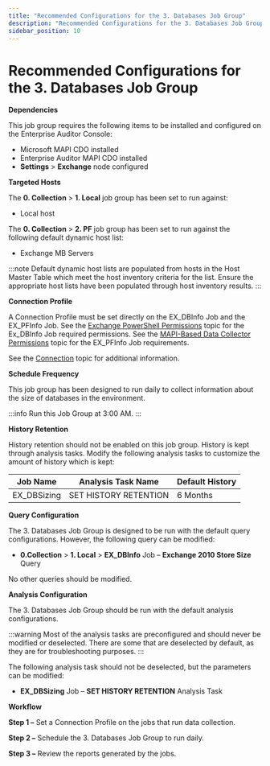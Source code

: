 ```yaml
---
title: "Recommended Configurations for the 3. Databases Job Group"
description: "Recommended Configurations for the 3. Databases Job Group"
sidebar_position: 10
---
```


# Recommended Configurations for the 3. Databases Job Group

**Dependencies**

This job group requires the following items to be installed and configured on the Enterprise Auditor
Console:

- Microsoft MAPI CDO installed
- Enterprise Auditor MAPI CDO installed
- **Settings** > **Exchange** node configured

**Targeted Hosts**

The **0. Collection** > **1. Local** job group has been set to run against:

- Local host

The **0. Collection** > **2. PF** job group has been set to run against the following default
dynamic host list:

- Exchange MB Servers

:::note
Default dynamic host lists are populated from hosts in the Host Master Table which meet
the host inventory criteria for the list. Ensure the appropriate host lists have been populated
through host inventory results.
:::


**Connection Profile**

A Connection Profile must be set directly on the EX_DBInfo Job and the EX_PFInfo Job. See the
[Exchange PowerShell Permissions](/docs/accessanalyzer/11.6/requirements/exchange/support/powershell.md)
topic for the Ex_DBInfo Job required permissions. See the
[MAPI-Based Data Collector Permissions](/docs/accessanalyzer/11.6/requirements/exchange/support/mapi.md)
topic for the EX_PFInfo Job requirements.

See the
[Connection](/docs/accessanalyzer/11.6/admin/settings/connection/overview.md)
topic for additional information.

**Schedule Frequency**

This job group has been designed to run daily to collect information about the size of databases in
the environment.

:::info
Run this Job Group at 3:00 AM.
:::


**History Retention**

History retention should not be enabled on this job group. History is kept through analysis tasks.
Modify the following analysis tasks to customize the amount of history which is kept:

| Job Name    | Analysis Task Name    | Default History |
| ----------- | --------------------- | --------------- |
| EX_DBSizing | SET HISTORY RETENTION | 6 Months        |

**Query Configuration**

The 3. Databases Job Group is designed to be run with the default query configurations. However, the
following query can be modified:

- **0.Collection** > **1. Local** > **EX_DBInfo** Job – **Exchange 2010 Store Size** Query

No other queries should be modified.

**Analysis Configuration**

The 3. Databases Job Group should be run with the default analysis configurations.

:::warning
Most of the analysis tasks are preconfigured and should never be modified or
deselected. There are some that are deselected by default, as they are for troubleshooting purposes.
:::


The following analysis task should not be deselected, but the parameters can be modified:

- **EX_DBSizing** Job – **SET HISTORY RETENTION** Analysis Task

**Workflow**

**Step 1 –** Set a Connection Profile on the jobs that run data collection.

**Step 2 –** Schedule the 3. Databases Job Group to run daily.

**Step 3 –** Review the reports generated by the jobs.
